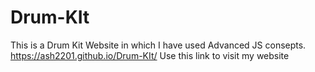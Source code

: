 # Drum-KIt
This is a Drum Kit Website in which I have used Advanced JS consepts.
https://ash2201.github.io/Drum-KIt/
Use this link to visit my website
